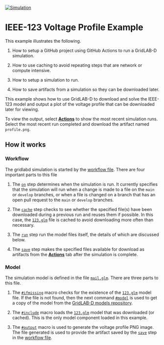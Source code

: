 [![Simulation](https://github.com/dchassin/gridlabd-example-ieee123-voltage-profile/actions/workflows/main.yml/badge.svg)](https://github.com/dchassin/gridlabd-example-ieee123-voltage-profile/actions/workflows/main.yml)

# IEEE-123 Voltage Profile Example

This example illustrates the following.

1. How to setup a GitHub project using GitHub Actions to run a GridLAB-D simulation.

2. How to use caching to avoid repeating steps that are network or compute intensive.

3. How to setup a simulation to run.

4. How to save artifacts from a simulation so they can be downloaded later.

This example shows how to use GridLAB-D to download and solve the IEEE-123 model and output a plot of the voltage profile that can be downloaded later for viewing.

To view the output, select [**Actions**](actions) to show the most recent simulation runs. Select the most recent run completed and download the artifact named `profile.png`.

## How it works

### Workflow

The gridlabd simulation is started by the [workflow file](.github/workflows/main.yml).  There are four important parts to this file

1. The [`on`](.github/workflows/main.yml#L3) step determines when the simulation is run. It currently specifies that the simulation will run when a change is made to a file on the `main` or `develop` branches, or when a file is changed on a branch that has an open pull request to the `main` or `develop` branches.

2. The [`cache`](.github/workflows/main.yml#L17) step checks to see whether the specified file(s) have been downloaded during a previous run and reuses them if possible.  In this case, the [`123.glm`](https://github.com/arras-energy/gridlabd-models/blob/master/gridlabd-4/IEEE/123.glm) file is cached to avoid downloading more often than necessary.

3. The [`run`](.github/workflows/main.yml#L28) step run the model files itself, the details of which are discussed below.

4. The [`save`](.github/workflows/main.yml#L31) step makes the specified files available for download as artifacts from the [**Actions**](actions) tab after the simulation is complete.

### Model

The simulation model is defined in the file [`mail.glm`](main.glm).  There are three parts to this file.

1. The [`#ifmissing`](main.glm#L1) macro checks for the existence of the [`123.glm`](https://github.com/arras-energy/gridlabd-models/blob/master/gridlabd-4/IEEE/123.glm) model file. If the file is not found, then the next command [`#model`](main.glm#L2) is used to get a copy of the model from the [GridLAB-D models repository](https://github.com/arras-energy/gridlabd-models).

2. The [`#include`](main.glm#L4) macro loads the [`123.glm`](https://github.com/arras-energy/gridlabd-models/blob/master/gridlabd-4/IEEE/123.glm) model that was downloaded (or cached). This is the only model component loaded in this example.

3. The [`#output`](main.glm#L5) macro is used to generate the voltage profile PNG image.  The file generated is used to provide the artifact saved by the [`save`](.github/workflows/main.yml#L31) step in the [workflow file](.github/workflows/main.yml).

